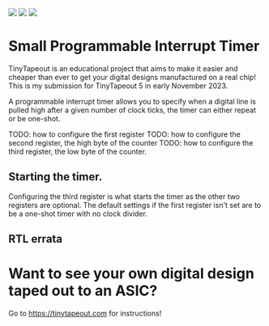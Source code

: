 ![](../../workflows/gds/badge.svg) ![](../../workflows/docs/badge.svg) ![](../../workflows/wokwi_test/badge.svg)

# Small Programmable Interrupt Timer

TinyTapeout is an educational project that aims to make it easier and cheaper than ever to get your digital designs manufactured on a real chip! This is my submission for TinyTapeout 5 in early November 2023.

A programmable interrupt timer allows you to specify when a digital line is pulled high after a given number of clock ticks, the timer can either repeat or be one-shot.

TODO: how to configure the first register
TODO: how to configure the second register, the high byte of the counter
TODO: how to configure the third register, the low byte of the counter.

## Starting the timer.
Configuring the third register is what starts the timer as the other two registers are optional. The default settings if the first register isn't set are to be a one-shot timer with no clock divider.

## RTL errata



# Want to see your own digital design taped out to an ASIC?
Go to https://tinytapeout.com for instructions!